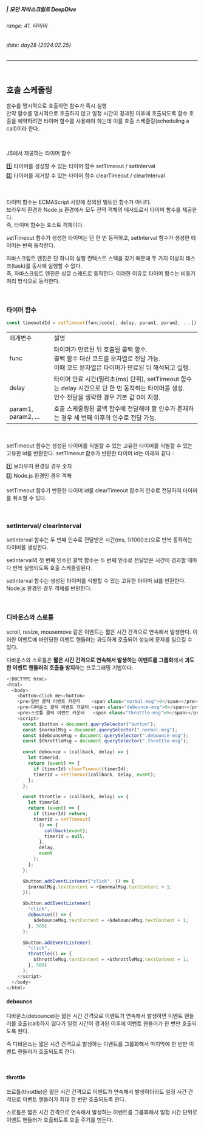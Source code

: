##### | 모던 자바스크립트 DeepDive <br />

###### range: 41. 타이머 <br />

###### date: day28 (2024.02.25) <br />

<hr />
<br />

## 호출 스케줄링

함수를 명시적으로 호출하면 함수가 즉시 실행 <br />
만약 함수를 명시적으로 호출하지 않고 일정 시간이 경과된 이후에 호출되도록 함수 호출을 예약하려면 타이머 함수를 사용해야 하는데 이를 호출 스케줄링(scheduling a call)이라 한다.

<br />

JS에서 제공하는 타이머 함수 <br />

1️⃣ 타이머를 생성할 수 있는 타이머 함수 setTimeout / setInterval <br />
2️⃣ 타이머를 제거할 수 있는 타이머 함수 clearTimeout / clearInterval <br />

<br />

타이머 함수는 ECMAScript 사양에 정의된 빌트인 함수가 아니다. <br />
브라우저 환경과 Node.js 환경에서 모두 전역 객체의 메서드로서 타이머 함수를 제공한다. <br />
즉, 타이머 함수는 호스트 객체이다. <br />

setTimeout 함수가 생성한 타이머는 단 한 번 동작하고, setInterval 함수가 생성한 타이머는 반복 동작한다. <br />

자바스크립트 엔진은 단 하나의 실행 컨텍스트 스택을 갖기 때문에 두 가지 이상의 태스크(task)를 동시에 실행할 수 없다. <br />
즉, 자바스크립트 엔진은 싱글 스레드로 동작한다. 이러한 이유로 타이머 함수는 비동기 처리 방식으로 동작한다. <br />

<br />

### 타이머 함수

```javascript
const timeoutdId = setTimeout(func|code[, delay, param1, param2, ...]);
```

<table>
    <tr>
        <td>매개변수</td>
        <td>설명</td>
    </tr>
    <tr>
        <td>func</td>
        <td>타이머가 만료된 뒤 호출될 콜백 함수.<br />콜백 함수 대신 코드를 문자열로 전달 가능.<br />이때 코드 문자열은 타이머가 만료된 뒤 해석되고 실행.</td>
    </tr>
    <tr>
        <td>delay</td>
        <td>타이머 만료 시간(밀리초(ms) 단위), setTimeout 함수는 delay 시간으로 단 한 번 동작하는 타이머를 생성.<br />인수 전달을 생략한 경우 기본 값 0이 지정.</td>
    </tr>
    <tr>
        <td>param1, param2, ...</td>
        <td>호출 스케줄링된 콜백 함수에 전달해야 할 인수가 존재하는 경우 세 번째 이후의 인수로 전달 가능.</td>
    </tr>
</table>

<br />

setTimeout 함수는 생성된 타이머를 식별할 수 있는 고유한 타이머를 식별할 수 있는 고유한 id를 반환한다. setTimeout 함수가 반환한 타이머 id는 아래와 같다 :

1️⃣ 브라우저 환경일 경우 숫자 <br />
2️⃣ Node.js 환경인 경우 객체 <br />

setTimeout 함수가 반환한 타이머 id를 clearTimeout 함수의 인수로 전달하여 타이머를 취소할 수 있다.

<br />

### setInterval/ clearInterval

setInterval 함수는 두 번째 인수로 전달받은 시간(ms, 1/1000초)으로 반복 동작하는 타이머를 생성한다.

setInterval의 첫 번째 인수인 콜백 함수는 두 번째 인수로 전달받은 시간이 경과할 때마다 반복 실행되도록 호출 스케줄링된다.

setInterval 함수는 생성된 타이머를 식별할 수 있는 고유한 타이머 id를 반환한다. Node.js 환경인 경우 객체를 반환한다.

<br />

### 디바운스와 스로틀

scroll, resize, mousemove 같은 이벤트는 짧은 시간 간격으로 연속해서 발생한다. 이러한 이벤트에 바인딩한 이벤트 핸들러는 과도하게 호출되어 성능에 문제를 일으킬 수 있다.

디바운스와 스로틀은 **짧은 시간 간격으로 연속해서 발생하는 이벤트를 그룹화**해서 **과도한 이벤트 핸들러의 호출을 방지**하는 프로그래밍 기법이다.

```javascript
<!DOCTYPE html>
<html>
  <body>
    <button>click me</button>
    <pre>일반 클릭 이벤트 카운터    <span class="normal-msg">0</span></pre>
    <pre>디바운스 클릭 이벤트 카운터 <span class="debounce-msg">0</span></pre>
    <pre>스로틀 클릭 이벤트 카운터   <span class="throttle-msg">0</span></pre>
    <script>
      const $button = document.querySelector("button");
      const $normalMsg = document.querySelector(".normal-msg");
      const $debounceMsg = document.querySelector(".debounce-msg");
      const $throttleMsg = document.querySelector(".throttle-msg");

      const debounce = (callback, delay) => {
        let timerId;
        return (event) => {
          if (timerId) clearTimeout(timerId);
          timerId = setTimeout(callback, delay, event);
        };
      };

      const throttle = (callback, delay) => {
        let timerId;
        return (event) => {
          if (timerId) return;
          timerId = setTimeout(
            () => {
              callback(event);
              timerId = null;
            },
            delay,
            event
          );
        };
      };

      $button.addEventListener("click", () => {
        $normalMsg.textContent = +$normalMsg.textContent + 1;
      });

      $button.addEventListener(
        "click",
        debounce(() => {
          $debounceMsg.textContent = +$debounceMsg.textContent + 1;
        }, 500)
      );

      $button.addEventListener(
        "click",
        throttle(() => {
          $throttleMsg.textContent = +$throttleMsg.textContent + 1;
        }, 500)
      );
    </script>
  </body>
</html>
```

#### debounce

디바운스(debounce)는 짧은 시간 간격으로 이벤트가 연속해서 발생하면 이벤트 핸들러를 호출(call)하지 않다가 일정 시간이 경과된 이후에 이벤트 핸들러가 한 번만 호출되도록 한다.

즉 디바운스는 짧은 시간 간격으로 발생하는 이벤트를 그룹화해서 마지막에 한 번만 이벤트 핸들러가 호출되도록 한다.

<br />

#### throttle

쓰로틀(throttle)은 짧은 시간 간격으로 이벤트가 연속해서 발생하더라도 일정 시간 간격으로 이벤트 핸들러가 최대 한 번만 호출되도록 한다.

스로틀은 짧은 시간 간격으로 연속해서 발생하는 이벤트를 그룹화해서 일정 시간 단위로 이벤트 핸들러가 호출되도록 호출 주기를 만든다.

<br />
